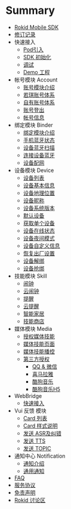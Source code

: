# Summary

* [Rokid Mobile SDK](README.md)
* [修订记录](res/00_version.md)
* 快速接入
    * [Pod引入](res/11_pod_sdk.md)
    * [SDK 初始化](res/13_sdk_init.md)
    * [调试](res/14_debug.md)
    * [Demo 工程](res/1Z_demo.md)
* 帐号模块 Account
    * [账号模块介绍](res/30_account.md)
    * [若琪账号体系](res/31_rokid_login.md)
    * [自有账号体系](res/32_thirdparty_login.md)
    * [账号登出](res/33_logout.md)
    * [帐号信息](res/34_account_info.md)
* 绑定模块 Binder
    * [绑定模块介绍](res/40_ble.md)
    * [手机蓝牙状态](res/41_ble_status.md)
    * [设备蓝牙扫描](res/42_ble_scan.md)
    * [连接设备蓝牙](res/43_ble_connect.md)
    * [设备配网](res/44_ble_send_data.md)
* 设备模块 Device
    * [设备列表](res/device/device_list.md)
    * [设备基本信息](res/device/base_info.md)
    * [设备地理位置](res/device/loaction.md)
    * [设备昵称](res/device/nick.md)
    * [设备系统版本](res/device/system_version.md)
    * [默认设备](res/device/default_device.md)
    * [获取单个设备](res/device/get_device_by_id.md)
    * [设备在线状态](res/device/ping.md)
    * [设备夜间模式](res/device/nightmode.md)
    * [设备自定义信息](res/device/custom_info.md)
    * [恢复出厂设置](res/device/reset.md)
    * [设备解绑](res/device/unbind.md)
    * [设备抢绑](res/device/take.md)
* 技能模块 Skill
    * [闹钟](res/skill/alarm.md)
    * [云闹钟](res/skill/cloud_alarm.md)
    * [提醒](res/skill/remind.md)
    * [云提醒](res/skill/cloud_remind.md)
    * [智能家居](res/skill/homebase.md)
    * [技能商店](res/skill/skill_store.md)
* 媒体模块 Media
    * [授权媒体技能](res/skill/media_skilllist.md)
    * [媒体技能页面](res/skill/media_display.md)
    * [媒体技能播控](res/skill/media_control.md)
    * [第三方授权](res/skill/media_thridauth.md)
        * [QQ & 微信](res/skill/media_thrid_qq.md)
        * [喜马拉雅](res/skill/media_thrid_xmly.md)
        * [酷狗音乐](res/skill/media_thrid_kugou.md)
        * [酷狗音乐H5](res/skill/media_third_kugou_h5.md)
* WebBridge
    * [快速接入](res/71_use_webbridge.md)
* Vui 反馈 模块
    * [Card 列表](res/81_card_list.md)
    * [Card 样式说明](res/83_card_style.md)
    * [发送 ASR及纠错](res/84_asr.md)
    * [发送 TTS](res/85_tts.md)
    * [发送 TOPIC](res/86_topic.md)
* 通知中心 Notification
    * [通知介绍](res/X1_event.md)
    * [通用通知](res/X2_channel_message.md)
* [FAQ](https://github.com/Rokid/RokidMobileSDKiOSDemo/issues)
* [服务协议](res/Z0_service_agreement.md)
* [免责声明](res/Z1_community_disclaimer.md)
* [Rokid 讨论区](https://developer-forum.rokid.com)


